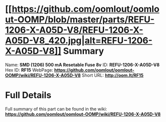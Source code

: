 
[[https://github.com/oomlout/oomlout-OOMP/blob/master/parts/REFU-1206-X-A05D-V8/REFU-1206-X-A05D-V8_420.jpg|alt=REFU-1206-X-A05D-V8]] 
Summary
=================

Name: __SMD (1206) 500 mA Resetable Fuse 8v__
ID: __REFU-1206-X-A05D-V8__
Hex ID: __RF15__
WebPage: __https://github.com/oomlout/oomlout-OOMP/wiki/REFU-1206-X-A05D-V8__
Short URL: __http://oom.lt/RF15__

Full Details
==========================
Full summary of this part can be found in the wiki:   
__https://github.com/oomlout/oomlout-OOMP/wiki/REFU-1206-X-A05D-V8__   

